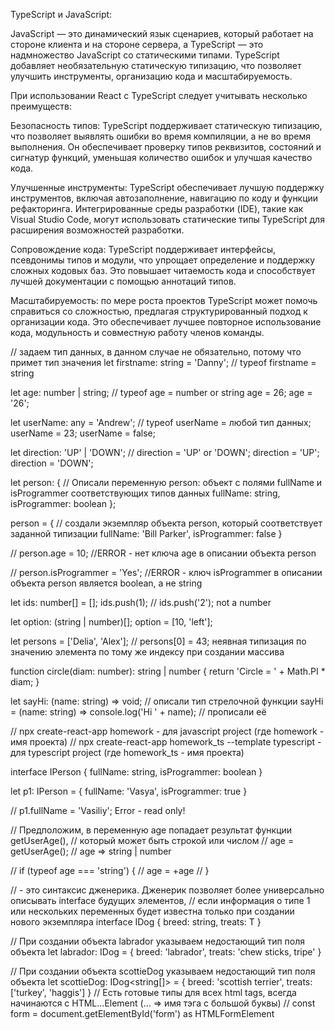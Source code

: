 TypeScript и JavaScript:

JavaScript — это динамический язык сценариев, который работает на стороне клиента и на стороне сервера, а TypeScript — это надмножество JavaScript со статическими типами. TypeScript добавляет необязательную статическую типизацию, что позволяет улучшить инструменты, организацию кода и масштабируемость.

При использовании React с TypeScript следует учитывать несколько преимуществ:

Безопасность типов: TypeScript поддерживает статическую типизацию, что позволяет выявлять ошибки во время компиляции, а не во время выполнения. Он обеспечивает проверку типов реквизитов, состояний и сигнатур функций, уменьшая количество ошибок и улучшая качество кода.

Улучшенные инструменты: TypeScript обеспечивает лучшую поддержку инструментов, включая автозаполнение, навигацию по коду и функции рефакторинга. Интегрированные среды разработки (IDE), такие как Visual Studio Code, могут использовать статические типы TypeScript для расширения возможностей разработки.

Сопровождение кода: TypeScript поддерживает интерфейсы, псевдонимы типов и модули, что упрощает определение и поддержку сложных кодовых баз. Это повышает читаемость кода и способствует лучшей документации с помощью аннотаций типов.

Масштабируемость: по мере роста проектов TypeScript может помочь справиться со сложностью, предлагая структурированный подход к организации кода. Это обеспечивает лучшее повторное использование кода, модульность и совместную работу членов команды.



// задаем тип данных, в данном случае не обязательно, потому что примет тип значения
let firstname: string = 'Danny'; // typeof firstname = string

let age: number | string; // typeof age = number or string 
age = 26;
age = '26';

let userName: any = 'Andrew'; // typeof userName = любой тип данных;
userName = 23;
userName = false;

let direction: 'UP' | 'DOWN'; // direction = 'UP' or 'DOWN';
direction = 'UP';
direction = 'DOWN';

let person: { // Описали переменную person: объект с полями fullName и isProgrammer соответствующих типов данных
    fullName: string,
    isProgrammer: boolean
};

person = { // создали экземпляр объекта person, который соответствует заданной типизации
    fullName: 'Bill Parker',
    isProgrammer: false
}

// person.age = 10;
//ERROR - нет ключа age в описании объекта person

// person.isProgrammer = 'Yes';
//ERROR - ключ isProgrammer в описании объекта person является boolean, а не string

let ids: number[] = [];
ids.push(1);
// ids.push('2'); not a number

let option: (string | number)[];
option = [10, 'left'];

let persons = ['Delia', 'Alex'];
// persons[0] = 43; неявная типизация по значению элемента по тому же индексу при создании массива

function circle(diam: number): string | number {
    return 'Circle = ' + Math.PI * diam;
}

let sayHi: (name: string) => void; // описали тип стрелочной функции
sayHi = (name: string) => console.log('Hi ' + name); // прописали её

// npx create-react-app homework - для javascript project (где homework - имя проекта)
// npx create-react-app homework_ts --template typescript - для typescript project (где homework_ts - имя проекта)

interface IPerson {
    fullName: string,
    isProgrammer: boolean
}

let p1: IPerson = {
    fullName: 'Vasya',
    isProgrammer: true
}

// p1.fullName = 'Vasiliy'; Error - read only!

// Предположим, в переменную age попадает результат функции getUserAge(),
// который может быть строкой или числом
// age = getUserAge(); 
// age => string | number

// if (typeof age === 'string') {
//  age = +age
// }

// <T> - это синтаксис дженерика. Дженерик позволяет более универсально описывать interface будущих элементов,
// если информация о типе 1 или нескольких переменных будет известна только при создании нового экземпляра
interface IDog<T> {
    breed: string,
    treats: T
}

// При создании объекта labrador указываем недостающий тип поля объекта
let labrador: IDog<string> = {
    breed: 'labrador',
    treats: 'chew sticks, tripe'
}

// При создании объекта scottieDog указываем недостающий тип поля объекта
let scottieDog: IDog<string[]> = {
    breed: 'scottish terrier',
    treats: ['turkey', 'haggis']
}
// Есть готовые типы для всех html tags, всегда начинаются с HTML...Element (... => имя тэга с большой буквы)
// const form = document.getElementById('form') as HTMLFormElement